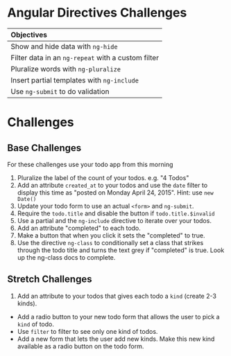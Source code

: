 # Angular Directives Challenges

| Objectives |
| :--- |
| Show and hide data with `ng-hide` |
| Filter data in an `ng-repeat` with a custom filter |
| Pluralize words with `ng-pluralize` |
| Insert partial templates with `ng-include` |
| Use `ng-submit` to do validation |

# Challenges

## Base Challenges

For these challenges use your todo app from this morning

1. Pluralize the label of the count of your todos. e.g. "4 Todos"
1. Add an attribute `created_at` to your todos and use the `date` filter to display this time as "posted on Monday April 24, 2015". Hint: use `new Date()`
1. Update your todo form to use an actual `<form>` and `ng-submit`.
1. Require the `todo.title` and disable the button if `todo.title.$invalid`
1. Use a partial and the `ng-include` directive to iterate over your todos.
1. Add an attribute "completed" to each todo.
1. Make a button that when you click it sets the "completed" to true.
1. Use the directive `ng-class` to conditionally set a class that strikes through the todo title and turns the text grey if "completed" is true. Look up the ng-class docs to complete.

## Stretch Challenges

1. Add an attribute to your todos that gives each todo a `kind` (create 2-3 kinds).
  * Add a radio button to your new todo form that allows the user to pick a `kind` of todo.
  * Use `filter` to filter to see only one kind of todos.
  * Add a new form that lets the user add new kinds. Make this new kind available as a radio button on the todo form.
